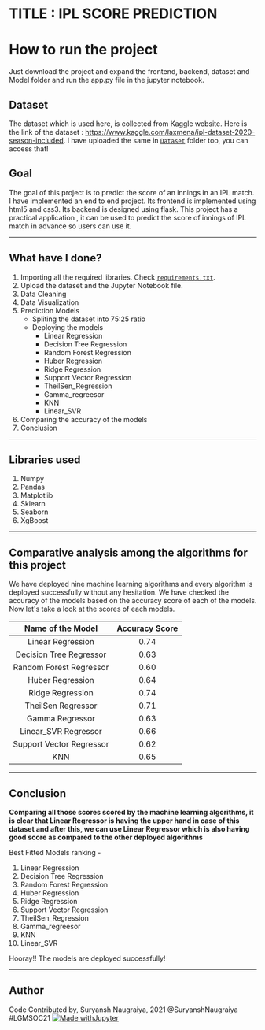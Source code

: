 # TITLE : IPL SCORE PREDICTION
# How to run the project
Just download the project and expand the frontend, backend, dataset and Model folder and run the app.py file in the jupyter notebook.

## Dataset
The dataset which is used here, is collected from Kaggle website. Here is the link of the dataset : https://www.kaggle.com/laxmena/ipl-dataset-2020-season-included. I have uploaded the same in [`Dataset`](https://github.com/abhisheks008/ML-ProjectKart/tree/patch-35/GOT%20Episodes%20IMDb%20Rating%20Prediction/Dataset) folder too, you can access that!

## Goal
The goal of this project is to predict the score of an innings in an IPL match. I have implemented an end to end project. Its frontend is implemented using html5 and css3. Its backend is designed using flask. This project has a practical application , it can be used to predict the score of innings of IPL match in advance so users can use it.

******************************************************
## What have I done?
1. Importing all the required libraries. Check [`requirements.txt`](https://github.com/abhisheks008/ML-ProjectKart/blob/patch-35/GOT%20Episodes%20IMDb%20Rating%20Prediction/requirements.txt).
2. Upload the dataset and the Jupyter Notebook file.
3. Data Cleaning
4. Data Visualization
5. Prediction Models
    - Spliting the dataset into 75:25 ratio
    - Deploying the models
        - Linear Regression
        - Decision Tree Regression
        - Random Forest Regression
        - Huber Regression
        - Ridge Regression
        - Support Vector Regression
        - TheilSen_Regression
        - Gamma_regreesor 
        - KNN 
        - Linear_SVR
6. Comparing the accuracy of the models
7. Conclusion

****************************************
## Libraries used
1. Numpy
2. Pandas
3. Matplotlib
4. Sklearn
5. Seaborn
6. XgBoost
*******************************************************
## Comparative analysis among the algorithms for this project

We have deployed nine machine learning algorithms and every algorithm is deployed successfully without any hesitation. We have checked the accuracy of the models based on the accuracy score of each of the models. Now let's take a look at the scores of each models.

|Name of the Model|Accuracy Score|
|:---:|:---:|
|Linear Regression|0.74|
|Decision Tree Regressor|0.63|
|Random Forest Regressor|0.60|
|Huber Regression|0.64|
|Ridge Regression|0.74|
|TheilSen Regressor|0.71|
|Gamma Regressor|0.63|
|Linear_SVR Regressor|0.66|
|Support Vector Regressor|0.62|
|KNN|0.65|
************************************************
## Conclusion

**Comparing all those scores scored by the machine learning algorithms, it is clear that Linear Regressor is having the upper hand in case of this dataset and after this, we can use Linear Regressor which is also having good score as compared to the other deployed algorithms**

Best Fitted Models ranking - 
1) Linear Regression
2) Decision Tree Regression
3) Random Forest Regression
4) Huber Regression
5) Ridge Regression
6) Support Vector Regression
7) TheilSen_Regression
8) Gamma_regreesor 
9) KNN
10) Linear_SVR

Hooray!! The models are deployed successfully!

*****************************************************

## Author
Code Contributed by, Suryansh Naugraiya, 2021 @SuryanshNaugraiya #LGMSOC21
[![Made withJupyter](https://img.shields.io/badge/Made%20with-Jupyter-orange?style=for-the-badge&logo=Jupyter)](https://jupyter.org/try)
